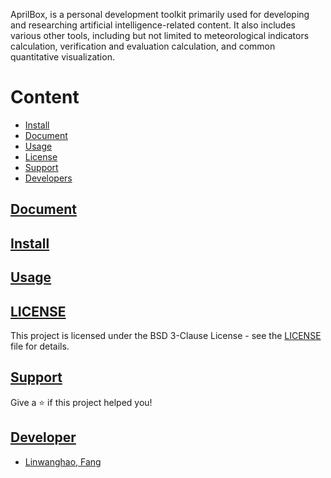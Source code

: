 AprilBox, is a personal development toolkit primarily used for developing and researching 
artificial intelligence-related content. It also includes various other tools, 
including but not limited to meteorological indicators calculation, verification and evaluation calculation,
and common quantitative visualization.

# Content
   * [Install]()
   * [Document]()
   * [Usage]()
   * [License]()
   * [Support]()
   * [Developers]()


## [Document]()


## [Install]()


## [Usage]()

## [LICENSE]()

This project is licensed under the BSD 3-Clause License - see the [LICENSE](/LICENSE) file for details.

## [Support]()

Give a ⭐️ if this project helped you!


## [Developer]()
* [Linwanghao, Fang]()
